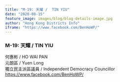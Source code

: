 ```yaml
---
title: "M-19: 天耀 /  TIN YIU"
date: "2020-08-15"
feature_image: images/blog/blog-details-image.jpg
author: "Hong Kong Districts Info"
iframe: "https://www.facebook.com/BenHoWP/"
---
```


### M-19: 天耀 /  TIN YIU  
何惠彬 /  HO WAI PAN  
元朗區 / Yuen Long  
獨立民主派區議員  /  Independent Democracy Councillor  
https://www.facebook.com/BenHoWP/
